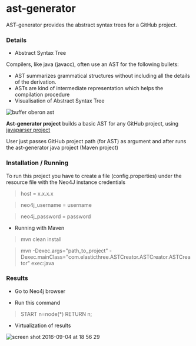 # ast-generator
AST-generator provides the abstract syntax trees for a GitHub project.

### Details

* Abstract Syntax Tree

Compilers, like java (javacc), often use an AST for the following bullets:
  - AST summarizes grammatical structures without including all the details of the derivation.
  - ASTs are kind of intermediate representation which helps the compilation procedure
  - Visualisation of Abstract Syntax Tree 

![buffer oberon ast](https://cloud.githubusercontent.com/assets/11991105/18111997/e36981bc-6f2c-11e6-9c24-a736bc6874b5.png)

**Ast-generator project** builds a basic AST for any GitHub project, using [javaparser project](http://javaparser.org/)

User just passes GitHub project path (for AST) as argument and after runs the ast-generator java project (Maven project) 

### Installation / Running

To run this project you have to create a file (config.properties) under the resource file with the Neo4J instance credentials

> host = x.x.x.x

> neo4j_username = username

> neo4j_password = password

* Running with Maven

> mvn clean install

> mvn -Dexec.args="path_to_project"  -Dexec.mainClass="com.elasticthree.ASTCreator.ASTCreator.ASTCreator" exec:java

### Results

* Go to Neo4j browser

* Run this command

> START n=node(*) RETURN n;

* Virtualization of results

![screen shot 2016-09-04 at 18 56 29](https://cloud.githubusercontent.com/assets/11991105/18232103/73a582a6-72d1-11e6-9011-f0a468595e3f.png)
